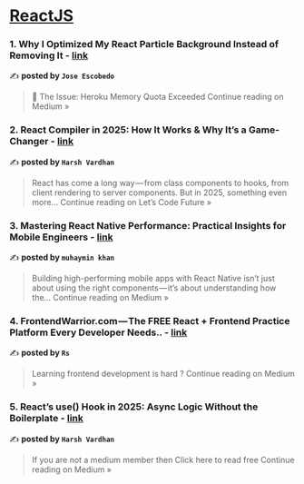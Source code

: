 
<h1><a href=https://medium.com/tag/reactjs/recommended target="_blank" rel="noopener noreferrer">ReactJS</a></h1>
<h3>1. Why I Optimized My React Particle Background Instead of Removing It - <a href="https://medium.com/@escobedo.jose/why-i-optimized-my-react-particle-background-instead-of-removing-it-6e2b308e0af9?source=rss------reactjs-5" target="_blank" rel="noopener noreferrer">link</a></h3>

✍️ **posted by `Jose Escobedo`**

<blockquote>🚨 The Issue: Heroku Memory Quota Exceeded
Continue reading on Medium »</blockquote>

<h3>2.  React Compiler in 2025: How It Works & Why It’s a Game-Changer - <a href="https://medium.com/lets-code-future/react-compiler-in-2025-how-it-works-why-its-a-game-changer-5493960974fc?source=rss------reactjs-5" target="_blank" rel="noopener noreferrer">link</a></h3>

✍️ **posted by `Harsh Vardhan`**

<blockquote>React has come a long way — from class components to hooks, from client rendering to server components. But in 2025, something even more…
Continue reading on Let’s Code Future »</blockquote>

<h3>3.  Mastering React Native Performance: Practical Insights for Mobile Engineers  - <a href="https://medium.com/@muhayminkhan111/mastering-react-native-performance-practical-insights-for-mobile-engineers-39f7eb08b4bb?source=rss------reactjs-5" target="_blank" rel="noopener noreferrer">link</a></h3>

✍️ **posted by `muhaymin khan`**

<blockquote>Building high-performing mobile apps with React Native isn’t just about using the right components — it’s about understanding how the…
Continue reading on Medium »</blockquote>

<h3>4. FrontendWarrior.com — The FREE React + Frontend Practice Platform Every Developer Needs.. - <a href="https://medium.com/@rs904719/frontendwarrior-com-the-free-react-frontend-practice-platform-every-developer-needs-e3f37cbf0f47?source=rss------reactjs-5" target="_blank" rel="noopener noreferrer">link</a></h3>

✍️ **posted by `Rs`**

<blockquote>Learning frontend development is hard ?
Continue reading on Medium »</blockquote>

<h3>5.  React’s use() Hook in 2025: Async Logic Without the Boilerplate - <a href="https://medium.com/@harshvardhan8881/reacts-use-hook-in-2025-async-logic-without-the-boilerplate-f5dfc6d3dd70?source=rss------reactjs-5" target="_blank" rel="noopener noreferrer">link</a></h3>

✍️ **posted by `Harsh Vardhan`**

<blockquote>If you are not a medium member then Click here to read free
Continue reading on Medium »</blockquote>

